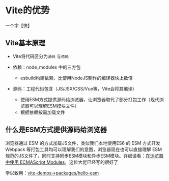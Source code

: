 # Vite的优势

一个字【快】

## Vite基本原理

- Vite将代码区分为`源码` 与`依赖`

- 依赖：node_modules 中的三方包

  - esbuild构建依赖，比使用NodeJS制作的编译器快上数倍

- 源码：工程代码包含（JS/JSX/CSS/Vue等，Vite会将其编译）

  - 使用ESM方式提供源码给浏览器，让浏览器取代了部分打包工作（现代浏览器可以理解ESM模块文件）
  - 根据依赖按需加载文件

  

## 什么是ESM方式提供源码给浏览器 

浏览器通过 ESM 的方式加载JS文件，类似我们本地使用ES6 的 ESM 方式开发 Webpack 等打包工具均可以理解我们的意图，浏览器现在也可以直接理解 ESM 规范的JS文件了，同时支持同步ESM模块和异步ESM模块。详细请看：[在浏览器中使用 ECMAScript Modules](https://juejin.cn/post/6943233321765715976)，这位大佬已经写的很好了

学以致用：[vite-demos->packages/hello-esm](https://github.com/swdenglian/vite-demos)